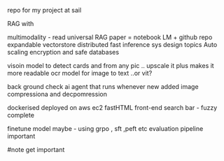 repo for my project at sail


RAG with

multimodality  - read universal RAG paper = notebook LM + github repo
expandable vectorstore
distributed
fast inference
sys design topics
Auto scaling
encryption and safe databases



visoin model to detect cards and from any pic ..  upscale it plus makes it more readable
ocr model for image to text ..or vit?

back ground check ai agent that runs  whenever new added
image compressiona and decpomression

dockerised
deployed on aws ec2
fastHTML front-end
search bar - fuzzy complete

finetune model maybe - using grpo , sft ,peft etc 
evaluation pipeline important

#note get important 

